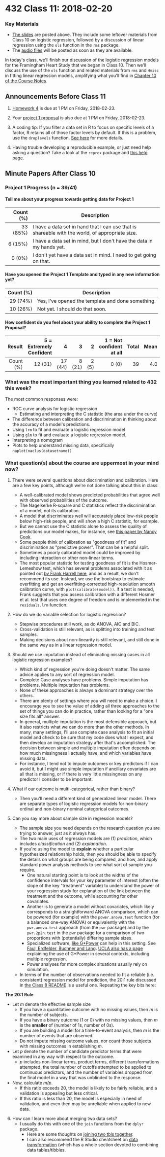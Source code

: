 # 432 Class 11: 2018-02-20

### Key Materials

- [The slides](https://github.com/THOMASELOVE/432-2018/tree/master/slides/class11) are posted above. They include some leftover materials from Class 10 on logistic regression, followed by a discussion of linear regression using the `ols` function in the `rms` package. 
- The [audio files](https://github.com/THOMASELOVE/432-2018/tree/master/slides/class10) will be posted as soon as they are available.

In today's class, we'll finish our discussion of the logistic regression models for the Framingham Heart Study that we began in Class 10. Then we'll discuss the use of the `ols` function and related materials from `rms` and `Hmisc` in fitting linear regression models, amplifying what you'll find in [Chapter 10 of the Course Notes](https://thomaselove.github.io/432-notes/using-ols-from-the-rms-package-to-fit-linear-models.html).

## Announcements Before Class 11

1. [Homework 4](https://github.com/THOMASELOVE/432-2018/tree/master/assignments/hw4) is due at 1 PM on Friday, 2018-02-23.

2. Your [project 1 proposal](https://github.com/THOMASELOVE/432-2018/blob/master/projects/project1/README.md#the-proposal) is also due at 1 PM on Friday, 2018-02-23.

3. A coding tip: If you filter a data set in R to focus on specific levels of a factor, R retains all of those factor levels by default. If this is a problem, use the `droplevels` function. [See here](https://stackoverflow.com/questions/32059343/when-filtering-with-dplyr-in-r-why-do-filtered-out-levels-of-a-variable-remain) for more details.

4. Having trouble developing a reproducible example, or just need help asking a question? Take a look at the `reprex` package and [this help page](https://www.tidyverse.org/help/).

## Minute Papers After Class 10

### Project 1 Progress (n = 39/41)

#### Tell me about your progress towards getting data for Project 1

Count (%) | Description
---------: | -------------------------------------------------------------------------------------
33 (85%) | I have a data set in hand that I can use that is shareable with the world, of appropriate size.
6 (15%) | I have a data set in mind, but I don't have the data in my hands yet.
0 (0%) | I don't yet have a data set in mind. I need to get going on that.

#### Have you opened the Project 1 Template and typed in any new information yet?

Count (%) | Description
---------: | -------------------------------------------------------------------------------------
29 (74%) | Yes, I've opened the template and done something.
10 (26%) | Not yet. I should do that soon.

#### How confident do you feel about your ability to complete the Project 1 Proposal?

Result | 5 = Extremely Confident | 4 | 3 | 2 | 1 = Not confident at all | Total | Mean
---------: | ----------------: | -----: | -----: | -----: | -----: | ----: | ----:
Count (%) | 12 (31) | 17 (44) | 8 (21) | 2 (5) | 0 (0) | 39 | 4.0

### What was the most important thing you learned related to 432 this week?

The most common responses were:

- ROC curve analysis for logistic regression
    + Estimating and interpreting the C statistic (the area under the curve)
- The difference between calibration and discrimination in thinking about the accuracy of a model's predictions.
- Using `lrm` to fit and evaluate a logistic regression model
- Using `glm` to fit and evaluate a logistic regression model.
- Interpreting a nomogram
- Plots to help understand missing data, specifically `naplot(naclus(datasetname))`

### What question(s) about the course are uppermost in your mind now?

1. There were several questions about discrimination and calibration. Here are a few key points, although we're not done talking about this in class:
    - A well-calibrated model shows predicted probabilities that agree well with observed probabilities of the outcome.
    - The Nagelkerke R-square and C statistics reflect the discrimination of a model, not its calibration.
    - A model that discriminates well will accurately place low-risk people below high-risk people, and will show a high C statistic, for example.
    - But we cannot use the C statistic alone to assess the quality of predictions our model makes, for instance, see [this paper by Nancy Cook](http://circ.ahajournals.org/content/115/7/928.full.pdf).
    - Some people think of calibration as "goodness of fit" and discrimination as "predictive power". That can be a helpful split. 
    - Sometimes a poorly calibrated model could be improved by including interaction or other non-linear terms.
    - The most popular statistic for testing goodness of fit is the Hosmer-Lemeshow test, which has several problems associated with it as pointed out [by Frank Harrell here](https://stats.stackexchange.com/questions/169438/evaluating-logistic-regression-and-interpretation-of-hosmer-lemeshow-goodness-of), and as a result, we don't recommend its use. Instead, we use the bootstrap to estimate overfitting and get an overfitting-corrected high-resolution smooth calibration curve, with `plot(calibrate(model))`. If a test is needed, Frank suggests that you assess calibration with a different Hosmer et al. test that uses one degree of freedom and is implemented in the `residuals.lrm` function.

2. How do we do variable selection for logistic regression?
    - Stepwise procedures still work, as do ANOVA, AIC and BIC.
    - Cross-validation is still relevant, as is splitting into training and test samples.
    - Making decisions about non-linearity is still relevant, and still done in the same way as in a linear regression model.

3. Should we use imputation instead of eliminating missing cases in all logistic regression examples?
    - Which kind of regression you're doing doesn't matter. The same advice applies to any sort of regression model.
    - Complete Case analyses have problems. Simple imputation has problems. Multiple imputation has problems. 
    - None of these approaches is always a dominant strategy over the others. 
    - There are plenty of settings where you will need to make a choice. I encourage you to see the value of adding all three approaches to the set of things you can do in practice, rather than looking for a "one size fits all" answer.
    - In general, multiple imputation is the most defensible approach, but it also restricts what we can do more than the other methods. In many, many settings, I'll use complete case analysis to fit an initial model and check to be sure that my code does what I expect, and then develop an imputation strategy after that's accomplished. The decision between simple and multiple imputation often depends on how much missingness I actually have, and which variables have missing data. 
    - For instance, I tend not to impute outcomes or key predictors if I can avoid it, but I might use simple imputation if ancillary covariates are all that is missing, or if there is very little missingness on any predictor I consider to be important.

4. What if our outcome is multi-categorical, rather than binary?
    - Then you'll need a different kind of generalized linear model. There are separate types of logistic regression models for non-binary ordinal and non-binary nominal categorical outcomes.

5. Can you say more about sample size in regression models?
    - The sample size you need depends on the research question you are trying to answer, just as it always has.
    - The two main uses of regression models are (1) *prediction*, which includes *classification* and (2) *explanation*.
    - If you're using the model to **explain** whether a particular hypothesized relationship holds, then you should be able to specify the details on what groups are being compared, and how, and apply standard power analysis methods to see what sort of sample you require. 
        + One natural starting point is to look at the widths of the confidence intervals for your key parameter of interest (often the slope of the key "treatment" variable) to understand the power of your regression study for explanation of the link between the treatment and the outcome, while accounting for other covariates.
        + Another is to generate a model without covariates, which likely corresponds to a straightforward ANOVA comparison, which can be powered (for example) with the `power.anova.test` function (for a balanced one-way ANOVA) or equivalently with the `pwr.anova.test` approach (from the `pwr` package) and by the `pwr.2p2n.test` in the `pwr` package for a comparison of two proportions with (potentially) differing sample sizes.
        + Specialized software, [like G*Power](http://www.gpower.hhu.de/en.html) can help in this setting. See [Faul, Erdfelder, Buchner and Lang](http://www.gpower.hhu.de/fileadmin/redaktion/Fakultaeten/Mathematisch-Naturwissenschaftliche_Fakultaet/Psychologie/AAP/gpower/GPower31-BRM-Paper.pdf). [UCLA also has a page](https://stats.idre.ucla.edu/other/gpower/) explaining the use of G*Power in several contexts, including multiple regression.
        + Power analyses for more complex situations usually rely on simulation.
    - In terms of the number of observations needed to fit a reliable (i.e. consistent) regression model for prediction, the 20:1 rule discussed in [the Class 8 README](https://github.com/THOMASELOVE/432-2018/tree/master/slides/class08) is a useful one. Repeating the key bits here:

**The 20:1 Rule** 

- Let *m* denote the effective sample size 
    + If you have a quantitative outcome with no missing values, then *m* is the number of subjects.
    + If you have a binary outcome (1 or 0) with no missing values, then *m* is the **smaller** of (number of 1s, number of 0s).
    + If you are building a model for a time-to-event analysis, then *m* is the number of events that are observed.
    + Do not impute missing outcome values, nor count those subjects with missing outcomes in establishing *m*.
- Let *p* denote the number of candidate predictor terms that were examined in any way with respect to the outcome.
    + *p* includes non-linear terms, product terms, different transformations attempted, the total number of cutoffs attempted to be applied to continuous predictors, and the number of variables dropped from the final model in a way that was unblinded to the response.
- Now, calculate *m/p*. 
    + If this ratio exceeds 20, the model is likely to be fairly reliable, and a validation is appealing but less critical.
    + If this ratio is less than 20, the model is especially in need of validation, and even then may be unreliable when applied to new data.

6. How can I learn more about merging two data sets?
    - I usually do this with one of the `join` functions from the `dplyr` package. 
        + Here are some thoughts on [joining two tbls together](http://dplyr.tidyverse.org/reference/join.html).
        + I can also recommend the R Studio cheatsheet on [data transformation](https://github.com/rstudio/cheatsheets/raw/master/data-transformation.pdf) (which has a whole section devoted to combining data tables/tibbles.


